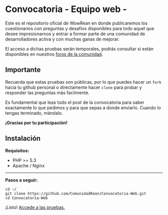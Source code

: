# Convocatoria - Equipo web - #

Este es el repositorio oficial de WowRean en donde publicaremos los cuestionarios con preguntas y desafíos disponibles para todo aquel que desee impresionarnos y entrar a formar parte de una comunidad de desarrolladores activa y con muchas ganas de mejorar.

El acceso a dichas pruebas serán temporales, podrás consultar si están disponibles en nuestros [foros de la comunidad](http://www.wowrean.es/wow/es/foro/viewforum.php?id=5 "foros de la comunidad").

## Importante ##

Recuerda que estas pruebas son públicas, por lo que puedes hacer un `fork` hacia tu github personal o directamente hacer `clone` para probar y responder las preguntas más facilmente.

Es fundamental que leas todo el post de la convocatoria para saber exactamente lo que pedimos y para que sepas a donde enviarlo. Cuando lo tengas terminado, mándalo.

**¡Gracias por tu participación!**

## Instalación ##
**Requisitos:**

- PHP >= 5.3
- Apache / Nginx 

---
**Pasos a seguir:**

    cd ~/
    git clone https://github.com/ComunidadRean/Convocatoria-Web.git
    cd Convocatoria-Web

¡Listo! [Accede a las pruebas.](127.0.0.1)
